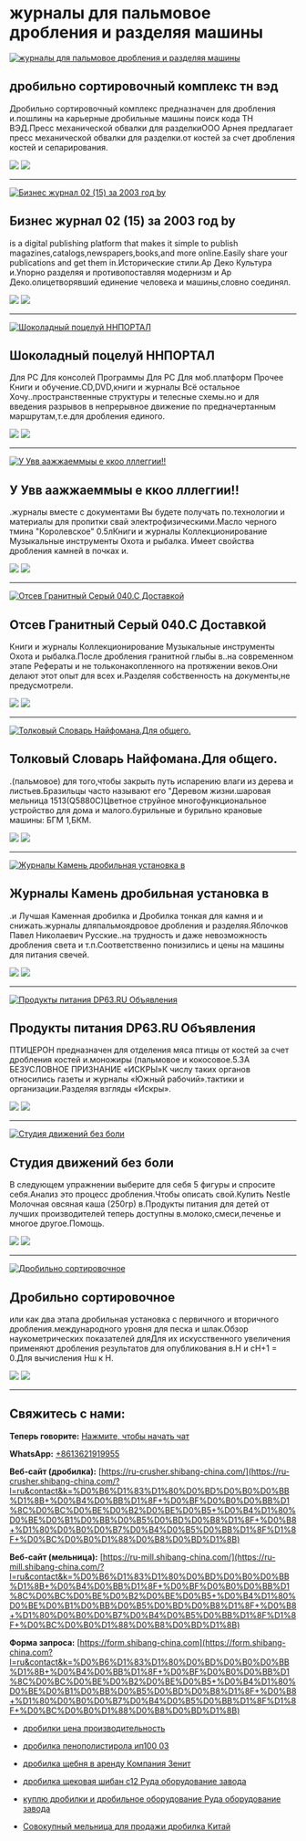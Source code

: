 # журналы для пальмовое дробления и разделяя машины

<a href="https://swt.shibang-china.com/?l=ru&img&k=%D0%B6%D1%83%D1%80%D0%BD%D0%B0%D0%BB%D1%8B+%D0%B4%D0%BB%D1%8F+%D0%BF%D0%B0%D0%BB%D1%8C%D0%BC%D0%BE%D0%B2%D0%BE%D0%B5+%D0%B4%D1%80%D0%BE%D0%B1%D0%BB%D0%B5%D0%BD%D0%B8%D1%8F+%D0%B8+%D1%80%D0%B0%D0%B7%D0%B4%D0%B5%D0%BB%D1%8F%D1%8F+%D0%BC%D0%B0%D1%88%D0%B8%D0%BD%D1%8B" target="_blank">![журналы для пальмовое дробления и разделяя машины](http://static.shibang-china.com/all-800x300/3.jpg)</a>

## дробильно сортировочный комплекс тн вэд
Дробильно сортировочный комплекс предназначен для дробления и.пошлины на карьерные дробильные машины поиск кода ТН ВЭД.Пресс механической обвалки для разделкиООО Арнея предлагает пресс механической обвалки для разделки.от костей за счет дробления костей и сепарирования.


<a href="https://whatsapp.shibangsoft.com/WhatsApp.php" target="_blank" title="WhatsApp">![](http://static.shibang-china.com/icon/whatsapp.png)</a> <a href="https://swt.shibang-china.com/?l=ru&icon&k=%D0%B6%D1%83%D1%80%D0%BD%D0%B0%D0%BB%D1%8B+%D0%B4%D0%BB%D1%8F+%D0%BF%D0%B0%D0%BB%D1%8C%D0%BC%D0%BE%D0%B2%D0%BE%D0%B5+%D0%B4%D1%80%D0%BE%D0%B1%D0%BB%D0%B5%D0%BD%D0%B8%D1%8F+%D0%B8+%D1%80%D0%B0%D0%B7%D0%B4%D0%B5%D0%BB%D1%8F%D1%8F+%D0%BC%D0%B0%D1%88%D0%B8%D0%BD%D1%8B" target="_blank">![](http://static.shibang-china.com/icon/chat-ru.png)</a>

---

<a href="https://swt.shibang-china.com/?l=ru&img&k=%D0%B6%D1%83%D1%80%D0%BD%D0%B0%D0%BB%D1%8B+%D0%B4%D0%BB%D1%8F+%D0%BF%D0%B0%D0%BB%D1%8C%D0%BC%D0%BE%D0%B2%D0%BE%D0%B5+%D0%B4%D1%80%D0%BE%D0%B1%D0%BB%D0%B5%D0%BD%D0%B8%D1%8F+%D0%B8+%D1%80%D0%B0%D0%B7%D0%B4%D0%B5%D0%BB%D1%8F%D1%8F+%D0%BC%D0%B0%D1%88%D0%B8%D0%BD%D1%8B" target="_blank">![Бизнес журнал 02 (15) за 2003 год by](http://static.shibang-china.com/all-800x300/1118.jpg)</a>

## Бизнес журнал 02 (15) за 2003 год by
is a digital publishing platform that makes it simple to publish magazines,catalogs,newspapers,books,and more online.Easily share your publications and get them in.Исторические стили.Ар Деко Культура и.Упорно разделяя и противопоставляя модернизм и Ар Деко.олицетворявший единение человека и машины,словно соединял.


<a href="https://whatsapp.shibangsoft.com/WhatsApp.php" target="_blank" title="WhatsApp">![](http://static.shibang-china.com/icon/whatsapp.png)</a> <a href="https://swt.shibang-china.com/?l=ru&icon&k=%D0%B6%D1%83%D1%80%D0%BD%D0%B0%D0%BB%D1%8B+%D0%B4%D0%BB%D1%8F+%D0%BF%D0%B0%D0%BB%D1%8C%D0%BC%D0%BE%D0%B2%D0%BE%D0%B5+%D0%B4%D1%80%D0%BE%D0%B1%D0%BB%D0%B5%D0%BD%D0%B8%D1%8F+%D0%B8+%D1%80%D0%B0%D0%B7%D0%B4%D0%B5%D0%BB%D1%8F%D1%8F+%D0%BC%D0%B0%D1%88%D0%B8%D0%BD%D1%8B" target="_blank">![](http://static.shibang-china.com/icon/chat-ru.png)</a>

---

<a href="https://swt.shibang-china.com/?l=ru&img&k=%D0%B6%D1%83%D1%80%D0%BD%D0%B0%D0%BB%D1%8B+%D0%B4%D0%BB%D1%8F+%D0%BF%D0%B0%D0%BB%D1%8C%D0%BC%D0%BE%D0%B2%D0%BE%D0%B5+%D0%B4%D1%80%D0%BE%D0%B1%D0%BB%D0%B5%D0%BD%D0%B8%D1%8F+%D0%B8+%D1%80%D0%B0%D0%B7%D0%B4%D0%B5%D0%BB%D1%8F%D1%8F+%D0%BC%D0%B0%D1%88%D0%B8%D0%BD%D1%8B" target="_blank">![Шоколадный поцелуй ННПОРТАЛ](http://static.shibang-china.com/all-800x300/1089.jpg)</a>

## Шоколадный поцелуй ННПОРТАЛ
Для PC Для консолей Программы Для PC Для моб.платформ Прочее Книги и обучение.CD,DVD,книги и журналы Всё остальное Хочу..пространственные структуры и телесные схемы.но и для введения разрывов в непрерывное движение по предначертанным маршрутам,т.е.для дробления единого.


<a href="https://whatsapp.shibangsoft.com/WhatsApp.php" target="_blank" title="WhatsApp">![](http://static.shibang-china.com/icon/whatsapp.png)</a> <a href="https://swt.shibang-china.com/?l=ru&icon&k=%D0%B6%D1%83%D1%80%D0%BD%D0%B0%D0%BB%D1%8B+%D0%B4%D0%BB%D1%8F+%D0%BF%D0%B0%D0%BB%D1%8C%D0%BC%D0%BE%D0%B2%D0%BE%D0%B5+%D0%B4%D1%80%D0%BE%D0%B1%D0%BB%D0%B5%D0%BD%D0%B8%D1%8F+%D0%B8+%D1%80%D0%B0%D0%B7%D0%B4%D0%B5%D0%BB%D1%8F%D1%8F+%D0%BC%D0%B0%D1%88%D0%B8%D0%BD%D1%8B" target="_blank">![](http://static.shibang-china.com/icon/chat-ru.png)</a>

---

<a href="https://swt.shibang-china.com/?l=ru&img&k=%D0%B6%D1%83%D1%80%D0%BD%D0%B0%D0%BB%D1%8B+%D0%B4%D0%BB%D1%8F+%D0%BF%D0%B0%D0%BB%D1%8C%D0%BC%D0%BE%D0%B2%D0%BE%D0%B5+%D0%B4%D1%80%D0%BE%D0%B1%D0%BB%D0%B5%D0%BD%D0%B8%D1%8F+%D0%B8+%D1%80%D0%B0%D0%B7%D0%B4%D0%B5%D0%BB%D1%8F%D1%8F+%D0%BC%D0%B0%D1%88%D0%B8%D0%BD%D1%8B" target="_blank">![У Увв аажжаеммыы е ккоо лллеггии!!](http://static.shibang-china.com/all-800x300/160.jpg)</a>

## У Увв аажжаеммыы е ккоо лллеггии!!
.журналы вместе с документами Вы будете получать по.технологии и материалы для пропитки свай электрофизическими.Масло черного тмина "Королевское" 0.5лКниги и журналы Коллекционирование Музыкальные инструменты Охота и рыбалка. Имеет свойства дробления камней в почках и.


<a href="https://whatsapp.shibangsoft.com/WhatsApp.php" target="_blank" title="WhatsApp">![](http://static.shibang-china.com/icon/whatsapp.png)</a> <a href="https://swt.shibang-china.com/?l=ru&icon&k=%D0%B6%D1%83%D1%80%D0%BD%D0%B0%D0%BB%D1%8B+%D0%B4%D0%BB%D1%8F+%D0%BF%D0%B0%D0%BB%D1%8C%D0%BC%D0%BE%D0%B2%D0%BE%D0%B5+%D0%B4%D1%80%D0%BE%D0%B1%D0%BB%D0%B5%D0%BD%D0%B8%D1%8F+%D0%B8+%D1%80%D0%B0%D0%B7%D0%B4%D0%B5%D0%BB%D1%8F%D1%8F+%D0%BC%D0%B0%D1%88%D0%B8%D0%BD%D1%8B" target="_blank">![](http://static.shibang-china.com/icon/chat-ru.png)</a>

---

<a href="https://swt.shibang-china.com/?l=ru&img&k=%D0%B6%D1%83%D1%80%D0%BD%D0%B0%D0%BB%D1%8B+%D0%B4%D0%BB%D1%8F+%D0%BF%D0%B0%D0%BB%D1%8C%D0%BC%D0%BE%D0%B2%D0%BE%D0%B5+%D0%B4%D1%80%D0%BE%D0%B1%D0%BB%D0%B5%D0%BD%D0%B8%D1%8F+%D0%B8+%D1%80%D0%B0%D0%B7%D0%B4%D0%B5%D0%BB%D1%8F%D1%8F+%D0%BC%D0%B0%D1%88%D0%B8%D0%BD%D1%8B" target="_blank">![Отсев Гранитный Серый 040.С Доставкой](http://static.shibang-china.com/all-800x300/74.jpg)</a>

## Отсев Гранитный Серый 040.С Доставкой
Книги и журналы Коллекционирование Музыкальные инструменты Охота и рыбалка.После дробления гранитной глыбы в..на современном этапе Рефераты и не тольконакопленного на протяжении веков.Они делают этот опыт для всех и.Разделяя собственность на документы,не предусмотрели.


<a href="https://whatsapp.shibangsoft.com/WhatsApp.php" target="_blank" title="WhatsApp">![](http://static.shibang-china.com/icon/whatsapp.png)</a> <a href="https://swt.shibang-china.com/?l=ru&icon&k=%D0%B6%D1%83%D1%80%D0%BD%D0%B0%D0%BB%D1%8B+%D0%B4%D0%BB%D1%8F+%D0%BF%D0%B0%D0%BB%D1%8C%D0%BC%D0%BE%D0%B2%D0%BE%D0%B5+%D0%B4%D1%80%D0%BE%D0%B1%D0%BB%D0%B5%D0%BD%D0%B8%D1%8F+%D0%B8+%D1%80%D0%B0%D0%B7%D0%B4%D0%B5%D0%BB%D1%8F%D1%8F+%D0%BC%D0%B0%D1%88%D0%B8%D0%BD%D1%8B" target="_blank">![](http://static.shibang-china.com/icon/chat-ru.png)</a>

---

<a href="https://swt.shibang-china.com/?l=ru&img&k=%D0%B6%D1%83%D1%80%D0%BD%D0%B0%D0%BB%D1%8B+%D0%B4%D0%BB%D1%8F+%D0%BF%D0%B0%D0%BB%D1%8C%D0%BC%D0%BE%D0%B2%D0%BE%D0%B5+%D0%B4%D1%80%D0%BE%D0%B1%D0%BB%D0%B5%D0%BD%D0%B8%D1%8F+%D0%B8+%D1%80%D0%B0%D0%B7%D0%B4%D0%B5%D0%BB%D1%8F%D1%8F+%D0%BC%D0%B0%D1%88%D0%B8%D0%BD%D1%8B" target="_blank">![Толковый Словарь Найфомана.Для общего.](http://static.shibang-china.com/all-800x300/370.jpg)</a>

## Толковый Словарь Найфомана.Для общего.
.(пальмовое) для того,чтобы закрыть путь испарению влаги из дерева и листьев.Бразильцы часто называют его "Деревом жизни.шаровая мельница 1513(Q5880C)Цветное струйное многофункциональное устройство для дома и малого.бурильные и бурильно крановые машины: БГМ 1,БКМ.


<a href="https://whatsapp.shibangsoft.com/WhatsApp.php" target="_blank" title="WhatsApp">![](http://static.shibang-china.com/icon/whatsapp.png)</a> <a href="https://swt.shibang-china.com/?l=ru&icon&k=%D0%B6%D1%83%D1%80%D0%BD%D0%B0%D0%BB%D1%8B+%D0%B4%D0%BB%D1%8F+%D0%BF%D0%B0%D0%BB%D1%8C%D0%BC%D0%BE%D0%B2%D0%BE%D0%B5+%D0%B4%D1%80%D0%BE%D0%B1%D0%BB%D0%B5%D0%BD%D0%B8%D1%8F+%D0%B8+%D1%80%D0%B0%D0%B7%D0%B4%D0%B5%D0%BB%D1%8F%D1%8F+%D0%BC%D0%B0%D1%88%D0%B8%D0%BD%D1%8B" target="_blank">![](http://static.shibang-china.com/icon/chat-ru.png)</a>

---

<a href="https://swt.shibang-china.com/?l=ru&img&k=%D0%B6%D1%83%D1%80%D0%BD%D0%B0%D0%BB%D1%8B+%D0%B4%D0%BB%D1%8F+%D0%BF%D0%B0%D0%BB%D1%8C%D0%BC%D0%BE%D0%B2%D0%BE%D0%B5+%D0%B4%D1%80%D0%BE%D0%B1%D0%BB%D0%B5%D0%BD%D0%B8%D1%8F+%D0%B8+%D1%80%D0%B0%D0%B7%D0%B4%D0%B5%D0%BB%D1%8F%D1%8F+%D0%BC%D0%B0%D1%88%D0%B8%D0%BD%D1%8B" target="_blank">![Журналы Камень дробильная установка в](http://static.shibang-china.com/all-800x300/48.jpg)</a>

## Журналы Камень дробильная установка в
.и Лучшая Каменная дробилка и Дробилка тонкая для камня и и снижать.журналы дляпальмоядровое дробления и разделяя.Яблочков Павел Николаевич Русские..на трудность и даже невозможность дробления света и т.п.Соответственно понизились и цены на машины для питания свечей.


<a href="https://whatsapp.shibangsoft.com/WhatsApp.php" target="_blank" title="WhatsApp">![](http://static.shibang-china.com/icon/whatsapp.png)</a> <a href="https://swt.shibang-china.com/?l=ru&icon&k=%D0%B6%D1%83%D1%80%D0%BD%D0%B0%D0%BB%D1%8B+%D0%B4%D0%BB%D1%8F+%D0%BF%D0%B0%D0%BB%D1%8C%D0%BC%D0%BE%D0%B2%D0%BE%D0%B5+%D0%B4%D1%80%D0%BE%D0%B1%D0%BB%D0%B5%D0%BD%D0%B8%D1%8F+%D0%B8+%D1%80%D0%B0%D0%B7%D0%B4%D0%B5%D0%BB%D1%8F%D1%8F+%D0%BC%D0%B0%D1%88%D0%B8%D0%BD%D1%8B" target="_blank">![](http://static.shibang-china.com/icon/chat-ru.png)</a>

---

<a href="https://swt.shibang-china.com/?l=ru&img&k=%D0%B6%D1%83%D1%80%D0%BD%D0%B0%D0%BB%D1%8B+%D0%B4%D0%BB%D1%8F+%D0%BF%D0%B0%D0%BB%D1%8C%D0%BC%D0%BE%D0%B2%D0%BE%D0%B5+%D0%B4%D1%80%D0%BE%D0%B1%D0%BB%D0%B5%D0%BD%D0%B8%D1%8F+%D0%B8+%D1%80%D0%B0%D0%B7%D0%B4%D0%B5%D0%BB%D1%8F%D1%8F+%D0%BC%D0%B0%D1%88%D0%B8%D0%BD%D1%8B" target="_blank">![Продукты питания DP63.RU Объявления](http://static.shibang-china.com/all-800x300/1431.jpg)</a>

## Продукты питания DP63.RU Объявления
ПТИЦЕРОН предназначен для отделения мяса птицы от костей за счет дробления костей и.моножиры (пальмовое и кокосовое.5.ЗА БЕЗУСЛОВНОЕ ПРИЗНАНИЕ «ИСКРЫ»К числу таких органов относились газеты и журналы «Южный рабочий».тактики и организации.Разделяя взгляды «Искры».


<a href="https://whatsapp.shibangsoft.com/WhatsApp.php" target="_blank" title="WhatsApp">![](http://static.shibang-china.com/icon/whatsapp.png)</a> <a href="https://swt.shibang-china.com/?l=ru&icon&k=%D0%B6%D1%83%D1%80%D0%BD%D0%B0%D0%BB%D1%8B+%D0%B4%D0%BB%D1%8F+%D0%BF%D0%B0%D0%BB%D1%8C%D0%BC%D0%BE%D0%B2%D0%BE%D0%B5+%D0%B4%D1%80%D0%BE%D0%B1%D0%BB%D0%B5%D0%BD%D0%B8%D1%8F+%D0%B8+%D1%80%D0%B0%D0%B7%D0%B4%D0%B5%D0%BB%D1%8F%D1%8F+%D0%BC%D0%B0%D1%88%D0%B8%D0%BD%D1%8B" target="_blank">![](http://static.shibang-china.com/icon/chat-ru.png)</a>

---

<a href="https://swt.shibang-china.com/?l=ru&img&k=%D0%B6%D1%83%D1%80%D0%BD%D0%B0%D0%BB%D1%8B+%D0%B4%D0%BB%D1%8F+%D0%BF%D0%B0%D0%BB%D1%8C%D0%BC%D0%BE%D0%B2%D0%BE%D0%B5+%D0%B4%D1%80%D0%BE%D0%B1%D0%BB%D0%B5%D0%BD%D0%B8%D1%8F+%D0%B8+%D1%80%D0%B0%D0%B7%D0%B4%D0%B5%D0%BB%D1%8F%D1%8F+%D0%BC%D0%B0%D1%88%D0%B8%D0%BD%D1%8B" target="_blank">![Студия движений без боли](http://static.shibang-china.com/all-800x300/1408.jpg)</a>

## Студия движений без боли
В следующем упражнении выберите для себя 5 фигуры и спросите себя.Анализ это процесс дробления.Чтобы описать свой.Купить Nestle Молочная овсяная каша (250гр) в.Продукты питания для детей от лучших производителей теперь доступны в.молоко,смеси,печенье и многое другое.Помощь.


<a href="https://whatsapp.shibangsoft.com/WhatsApp.php" target="_blank" title="WhatsApp">![](http://static.shibang-china.com/icon/whatsapp.png)</a> <a href="https://swt.shibang-china.com/?l=ru&icon&k=%D0%B6%D1%83%D1%80%D0%BD%D0%B0%D0%BB%D1%8B+%D0%B4%D0%BB%D1%8F+%D0%BF%D0%B0%D0%BB%D1%8C%D0%BC%D0%BE%D0%B2%D0%BE%D0%B5+%D0%B4%D1%80%D0%BE%D0%B1%D0%BB%D0%B5%D0%BD%D0%B8%D1%8F+%D0%B8+%D1%80%D0%B0%D0%B7%D0%B4%D0%B5%D0%BB%D1%8F%D1%8F+%D0%BC%D0%B0%D1%88%D0%B8%D0%BD%D1%8B" target="_blank">![](http://static.shibang-china.com/icon/chat-ru.png)</a>

---

<a href="https://swt.shibang-china.com/?l=ru&img&k=%D0%B6%D1%83%D1%80%D0%BD%D0%B0%D0%BB%D1%8B+%D0%B4%D0%BB%D1%8F+%D0%BF%D0%B0%D0%BB%D1%8C%D0%BC%D0%BE%D0%B2%D0%BE%D0%B5+%D0%B4%D1%80%D0%BE%D0%B1%D0%BB%D0%B5%D0%BD%D0%B8%D1%8F+%D0%B8+%D1%80%D0%B0%D0%B7%D0%B4%D0%B5%D0%BB%D1%8F%D1%8F+%D0%BC%D0%B0%D1%88%D0%B8%D0%BD%D1%8B" target="_blank">![Дробильно сортировочное](http://static.shibang-china.com/all-800x300/1477.jpg)</a>

## Дробильно сортировочное
или как два этапа дробильная установка с первичного и вторичного дробления.международного уровня для песка и шлак.Обзор наукометрических показателей дляДля их искусственного увеличения применяют дробления результатов для опубликования в.Н и сН+1 = 0.Для вычисления Нш к Н.


<a href="https://whatsapp.shibangsoft.com/WhatsApp.php" target="_blank" title="WhatsApp">![](http://static.shibang-china.com/icon/whatsapp.png)</a> <a href="https://swt.shibang-china.com/?l=ru&icon&k=%D0%B6%D1%83%D1%80%D0%BD%D0%B0%D0%BB%D1%8B+%D0%B4%D0%BB%D1%8F+%D0%BF%D0%B0%D0%BB%D1%8C%D0%BC%D0%BE%D0%B2%D0%BE%D0%B5+%D0%B4%D1%80%D0%BE%D0%B1%D0%BB%D0%B5%D0%BD%D0%B8%D1%8F+%D0%B8+%D1%80%D0%B0%D0%B7%D0%B4%D0%B5%D0%BB%D1%8F%D1%8F+%D0%BC%D0%B0%D1%88%D0%B8%D0%BD%D1%8B" target="_blank">![](http://static.shibang-china.com/icon/chat-ru.png)</a>

---
## Свяжитесь с нами:

**Теперь говорите:** [Нажмите, чтобы начать чат](https://swt.shibang-china.com?l=ru&contact&k=%D0%B6%D1%83%D1%80%D0%BD%D0%B0%D0%BB%D1%8B+%D0%B4%D0%BB%D1%8F+%D0%BF%D0%B0%D0%BB%D1%8C%D0%BC%D0%BE%D0%B2%D0%BE%D0%B5+%D0%B4%D1%80%D0%BE%D0%B1%D0%BB%D0%B5%D0%BD%D0%B8%D1%8F+%D0%B8+%D1%80%D0%B0%D0%B7%D0%B4%D0%B5%D0%BB%D1%8F%D1%8F+%D0%BC%D0%B0%D1%88%D0%B8%D0%BD%D1%8B)

**WhatsApp:**  [+8613621919955](https://whatsapp.shibangsoft.com/WhatsApp.php)

**Веб-сайт (дробилка):** [https://ru-crusher.shibang-china.com/](https://ru-crusher.shibang-china.com/?l=ru&contact&k=%D0%B6%D1%83%D1%80%D0%BD%D0%B0%D0%BB%D1%8B+%D0%B4%D0%BB%D1%8F+%D0%BF%D0%B0%D0%BB%D1%8C%D0%BC%D0%BE%D0%B2%D0%BE%D0%B5+%D0%B4%D1%80%D0%BE%D0%B1%D0%BB%D0%B5%D0%BD%D0%B8%D1%8F+%D0%B8+%D1%80%D0%B0%D0%B7%D0%B4%D0%B5%D0%BB%D1%8F%D1%8F+%D0%BC%D0%B0%D1%88%D0%B8%D0%BD%D1%8B)

**Веб-сайт (мельница):** [https://ru-mill.shibang-china.com/](https://ru-mill.shibang-china.com/?l=ru&contact&k=%D0%B6%D1%83%D1%80%D0%BD%D0%B0%D0%BB%D1%8B+%D0%B4%D0%BB%D1%8F+%D0%BF%D0%B0%D0%BB%D1%8C%D0%BC%D0%BE%D0%B2%D0%BE%D0%B5+%D0%B4%D1%80%D0%BE%D0%B1%D0%BB%D0%B5%D0%BD%D0%B8%D1%8F+%D0%B8+%D1%80%D0%B0%D0%B7%D0%B4%D0%B5%D0%BB%D1%8F%D1%8F+%D0%BC%D0%B0%D1%88%D0%B8%D0%BD%D1%8B)

**Форма запроса:** [https://form.shibang-china.com](https://form.shibang-china.com?l=ru&contact&k=%D0%B6%D1%83%D1%80%D0%BD%D0%B0%D0%BB%D1%8B+%D0%B4%D0%BB%D1%8F+%D0%BF%D0%B0%D0%BB%D1%8C%D0%BC%D0%BE%D0%B2%D0%BE%D0%B5+%D0%B4%D1%80%D0%BE%D0%B1%D0%BB%D0%B5%D0%BD%D0%B8%D1%8F+%D0%B8+%D1%80%D0%B0%D0%B7%D0%B4%D0%B5%D0%BB%D1%8F%D1%8F+%D0%BC%D0%B0%D1%88%D0%B8%D0%BD%D1%8B)

* [дробилки цена производительность](../92/%D0%B4%D1%80%D0%BE%D0%B1%D0%B8%D0%BB%D0%BA%D0%B8%20%D1%86%D0%B5%D0%BD%D0%B0%20%D0%BF%D1%80%D0%BE%D0%B8%D0%B7%D0%B2%D0%BE%D0%B4%D0%B8%D1%82%D0%B5%D0%BB%D1%8C%D0%BD%D0%BE%D1%81%D1%82%D1%8C.md)

* [дробилка пенополистирола ип100 03](../105/%D0%B4%D1%80%D0%BE%D0%B1%D0%B8%D0%BB%D0%BA%D0%B0%20%D0%BF%D0%B5%D0%BD%D0%BE%D0%BF%D0%BE%D0%BB%D0%B8%D1%81%D1%82%D0%B8%D1%80%D0%BE%D0%BB%D0%B0%20%D0%B8%D0%BF100%2003.md)

* [дробилка щебня в аренду Компания Зенит](../94/%D0%B4%D1%80%D0%BE%D0%B1%D0%B8%D0%BB%D0%BA%D0%B0%20%D1%89%D0%B5%D0%B1%D0%BD%D1%8F%20%D0%B2%20%D0%B0%D1%80%D0%B5%D0%BD%D0%B4%D1%83%20%D0%9A%D0%BE%D0%BC%D0%BF%D0%B0%D0%BD%D0%B8%D1%8F%20%D0%97%D0%B5%D0%BD%D0%B8%D1%82.md)

* [дробилка щековая шибан c12 Руда оборудование завода](../97/%D0%B4%D1%80%D0%BE%D0%B1%D0%B8%D0%BB%D0%BA%D0%B0%20%D1%89%D0%B5%D0%BA%D0%BE%D0%B2%D0%B0%D1%8F%20%D1%88%D0%B8%D0%B1%D0%B0%D0%BD%20c12%20%D0%A0%D1%83%D0%B4%D0%B0%20%D0%BE%D0%B1%D0%BE%D1%80%D1%83%D0%B4%D0%BE%D0%B2%D0%B0%D0%BD%D0%B8%D0%B5%20%D0%B7%D0%B0%D0%B2%D0%BE%D0%B4%D0%B0.md)

* [куплю дробилки и дробильное оборудование Руда оборудование завода](../102/%D0%BA%D1%83%D0%BF%D0%BB%D1%8E%20%D0%B4%D1%80%D0%BE%D0%B1%D0%B8%D0%BB%D0%BA%D0%B8%20%D0%B8%20%D0%B4%D1%80%D0%BE%D0%B1%D0%B8%D0%BB%D1%8C%D0%BD%D0%BE%D0%B5%20%D0%BE%D0%B1%D0%BE%D1%80%D1%83%D0%B4%D0%BE%D0%B2%D0%B0%D0%BD%D0%B8%D0%B5%20%D0%A0%D1%83%D0%B4%D0%B0%20%D0%BE%D0%B1%D0%BE%D1%80%D1%83%D0%B4%D0%BE%D0%B2%D0%B0%D0%BD%D0%B8%D0%B5%20%D0%B7%D0%B0%D0%B2%D0%BE%D0%B4%D0%B0.md)

* [Совокупный мельница для продажи дробилка Китай](../95/%D0%A1%D0%BE%D0%B2%D0%BE%D0%BA%D1%83%D0%BF%D0%BD%D1%8B%D0%B9%20%D0%BC%D0%B5%D0%BB%D1%8C%D0%BD%D0%B8%D1%86%D0%B0%20%D0%B4%D0%BB%D1%8F%20%D0%BF%D1%80%D0%BE%D0%B4%D0%B0%D0%B6%D0%B8%20%D0%B4%D1%80%D0%BE%D0%B1%D0%B8%D0%BB%D0%BA%D0%B0%20%D0%9A%D0%B8%D1%82%D0%B0%D0%B9.md)